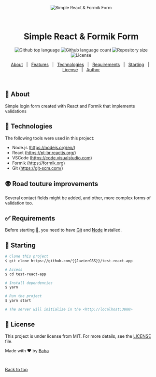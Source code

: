 <div align="center" id="top"> 
  <img src="./.github/app.gif" alt="Simple React & Formik Form" />

  &#xa0;

  <!-- <a href="https://testreactapp.netlify.app">Demo</a> -->
</div>

<h1 align="center">Simple React & Formik Form</h1>

<p align="center">
  <img alt="Github top language" src="https://img.shields.io/github/languages/top/{{JavierGSS}}/test-react-app?color=56BEB8">

  <img alt="Github language count" src="https://img.shields.io/github/languages/count/{{JavierGSS}}/test-react-app?color=56BEB8">

  <img alt="Repository size" src="https://img.shields.io/github/repo-size/{{JavierGSS}}/test-react-app?color=56BEB8">

  <img alt="License" src="https://img.shields.io/github/license/{{JavierGSS}}/test-react-app?color=56BEB8">

  <!-- <img alt="Github issues" src="https://img.shields.io/github/issues/{{JavierGSS}}/test-react-app?color=56BEB8" /> -->

  <!-- <img alt="Github forks" src="https://img.shields.io/github/forks/{{JavierGSS}}/test-react-app?color=56BEB8" /> -->

  <!-- <img alt="Github stars" src="https://img.shields.io/github/stars/{{JavierGSS}}/test-react-app?color=56BEB8" /> -->
</p>

<!-- Status -->

<!-- <h4 align="center"> 
	🚧  Test React App 🚀 Under construction...  🚧
</h4> 

<hr> -->

<p align="center">
  <a href="#dart-about">About</a> &#xa0; | &#xa0; 
  <a href="#sparkles-features">Features</a> &#xa0; | &#xa0;
  <a href="#rocket-technologies">Technologies</a> &#xa0; | &#xa0;
  <a href="#white_check_mark-requirements">Requirements</a> &#xa0; | &#xa0;
  <a href="#checkered_flag-starting">Starting</a> &#xa0; | &#xa0;
  <a href="#memo-license">License</a> &#xa0; | &#xa0;
  <a href="https://github.com/{{JavierGSS}}" target="_blank">Author</a>
</p>

<br>

## :dart: About ##

Simple login form created with React and Formik that implements validations

## :rocket: Technologies ##

The following tools were used in this project:

- Node.js (https://nodejs.org/en/)
- React (https://pt-br.reactjs.org/)
- VSCode (https://code.visualstudio.com)
- Formik (https://formik.org)
- Git (https://git-scm.com/)

## :alien: Road touture improvements ##
Several contact fields might be added, and other, more complex forms of validation too.


## :white_check_mark: Requirements ##

Before starting :checkered_flag:, you need to have [Git](https://git-scm.com) and [Node](https://nodejs.org/en/) installed.

## :checkered_flag: Starting ##

```bash
# Clone this project
$ git clone https://github.com/{{JavierGSS}}/test-react-app

# Access
$ cd test-react-app

# Install dependencies
$ yarn

# Run the project
$ yarn start

# The server will initialize in the <http://localhost:3000>
```

## :memo: License ##

This project is under license from MIT. For more details, see the [LICENSE](LICENSE) file.


Made with :heart: by <a href="https://github.com/{{JavierGSS}}" target="_blank">Baba</a>

&#xa0;

<a href="#top">Back to top</a>
